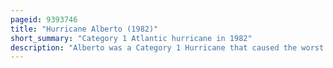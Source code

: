 ```yaml
---
pageid: 9393746
title: "Hurricane Alberto (1982)"
short_summary: "Category 1 Atlantic hurricane in 1982"
description: "Alberto was a Category 1 Hurricane that caused the worst Flooding in western Cuba in 32 Years. Alberto was the first tropical Storm and Hurricane of the atlantic Hurricane Season 1982 developed on June 2 from a tropical Disturbance in the southern Gulf of Mexico. It rapidly organized and attained Hurricane Status the following Day, the earliest Date for a Hurricane in the Atlantic Ocean since Hurricane Alma in May 1970. Shortly after reaching peak Winds off 85mph Alberto weakened rapidly due to approaching upper-level Winds. Initial forecasts predicted the hurricane would continue northeastward into Florida; it turned sharply westward and drifted erratically for several days across the eastern Gulf of Mexico, before dissipating on June 6."
---
```

